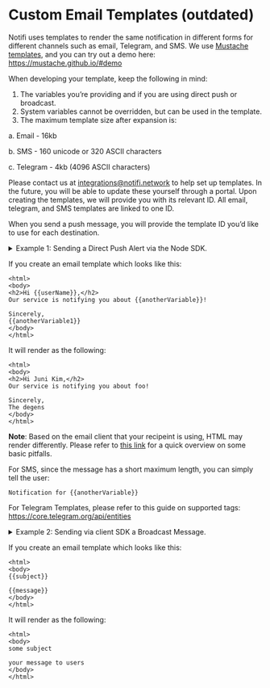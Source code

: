# Custom Email Templates (outdated)

<!-- https://docs.google.com/document/d/1-8K_nbJGaywL-jYFg7_YZiE9x_WPaHvuFfYgM7QmqMg/edit -->

Notifi uses templates to render the same notification in different forms for different channels such as email, Telegram, and SMS. We use [Mustache templates](https://mustache.github.io/mustache.5.html), and you can try out a demo here: https://mustache.github.io/#demo

When developing your template, keep the following in mind:
1. The variables you’re providing and if you are using direct push or broadcast.
2. System variables cannot be overridden, but can be used in the template.
3. The maximum template size after expansion is:

  a. Email - 16kb

  b. SMS - 160 unicode or 320 ASCII characters

  c. Telegram - 4kb (4096 ASCII characters)

Please contact us at integrations@notifi.network to help set up templates. In the future, you will be able to update these yourself through a portal. Upon creating the templates, we will provide you with its relevant ID. All email, telegram, and SMS templates are linked to one ID.

When you send a push message, you will provide the template ID you’d like to use for each destination.

<details>
<summary> Example 1: Sending a Direct Push Alert via the Node SDK.</summary>

```tsx
// Sending a DIRECT_TENANT_MESSAGE to the user
import {
  NotifiClient
} from '@notifi-network/notifi-node';

const client: NotifiClient = getNotifiClient();

// Log in to obtain a token
const { token, expiry } = await client.logIn({ sid: MY_SID, secret: MY_SECRET });

// Use the token to send a message to anyone subscribed to that wallet
await client.sendDirectPush(token, {
  key: randomUUID(), // Idempotency key, use the same value for each unique event
  walletBlockchain: 'NEAR', // Or 'SOLANA'
  walletPublicKey: 'juni-kim.near', // Or other address
  message: 'Hello world', // This is used if no variables are provided, or if template expansion fails
  type: 'MY_SPECIAL_TYPE', // OPTIONAL - Users can use this to further filter what notifications they'd like to receive
  template: { // OPTIONAL - Specify which templates to use
    emailTemplate: '<PROVIDED_TEMPLATE_ID>',
    smsTemplate:  '<PROVIDED_TEMPLATE_ID>',
    telegramTemplate: '<PROVIDED_TEMPLATE_ID>',
    variables: { // These are the variables used in your mustache templates
      'userName': 'Juni Kim',
      'anotherVariable': 'foo',
      'anotherVariable1': 'The degens'
    }
  }
});
```

</details>

If you create an email template which looks like this:
```
<html>
<body>
<h2>Hi {{userName}},</h2>
Our service is notifying you about {{anotherVariable}}!

Sincerely,
{{anotherVariable1}}
</body>
</html>
```

It will render as the following:
```
<html>
<body>
<h2>Hi Juni Kim,</h2>
Our service is notifying you about foo!

Sincerely,
The degens
</body>
</html>
```

**Note**: Based on the email client that your recipeint is using, HTML may render differently. Please refer to [this link](https://www.smashingmagazine.com/2021/04/complete-guide-html-email-templates-tools/) for a quick overview on some basic pitfalls.

For SMS, since the message has a short maximum length, you can simply tell the user:

`Notification for {{anotherVariable}}`

For Telegram Templates, please refer to this guide on supported tags:
https://core.telegram.org/api/entities

<details>
<summary> Example 2: Sending via client SDK a Broadcast Message.</summary>

```tsx
const handleSubmit = useCallback(
    async (t: UserTopic | undefined) => {
      if (t === undefined) {
        return;
      }
      try {
        broadcastMessage(
          {
            topic: t,
            subject: ‘some subject’,
            message: ‘your message to users’,
            isHolderOnly: false,
          },
          signer
        );
      } catch (e: unknown) {
        console.log("Error during broadcastMessage", e);
      }
    },
    [broadcastMessage, signer]
  );
```

</details>

If you create an email template which looks like this:
```
<html>
<body>
{{subject}}

{{message}}
</body>
</html>
```

It will render as the following:
```
<html>
<body>
some subject

your message to users
</body>
</html>
```

